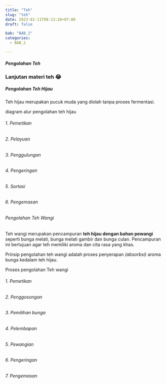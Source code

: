 ```yaml
---
title: "Teh"
slug: "teh"
date: 2023-02-11T08:13:28+07:00
draft: false

bab: "BAB_2"
categories:
  - BAB_2

---
```


##### Pengolahan Teh

### Lanjutan materi teh :joy:


##### Pengolahan Teh Hijau
Teh hijau merupakan pucuk muda yang diolah tanpa proses fermentasi.

diagram alur pengolahan teh hijau

###### 1. Pemetikan
###### 2. Pelayuan
###### 3. Penggulungan
###### 4. Pengeringan
###### 5. Sortasi
###### 6. Pengemasan

##
###### Pengolahan Teh Wangi
Teh wangi merupakan pencampuran **teh hijau dengan bahan pewangi** seperti bunga melati, bunga melati gambir dan bunga culan. Pencampuran ini bertujuan agar teh memiliki aroma dan cita rasa yang khas.

Prinsip pengolahan teh wangi adalah proses penyerapan _(absorbsi)_ aroma bunga kedalam teh hijau.

Proses pengolahan Teh wangi
###### 1. Pemetikan

###### 2. Penggosongan

###### 3. Pemilihan bunga

###### 4. Pelembapan

###### 5. Pewangian

###### 6. Pengeringan

###### 7. Pengemasan



